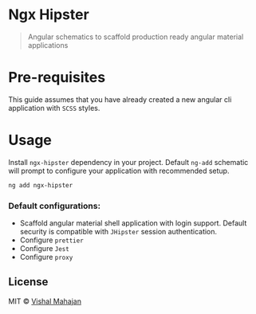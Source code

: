 # Ngx Hipster

> Angular schematics to scaffold production ready angular material applications

# Pre-requisites

This guide assumes that you have already created a new angular cli application with `SCSS` styles.

# Usage

Install `ngx-hipster` dependency in your project. Default `ng-add` schematic will prompt to configure your application with recommended setup.

```bash
ng add ngx-hipster
```

### Default configurations:

- Scaffold angular material shell application with login support. Default security is compatible with `JHipster` session authentication.
- Configure `prettier`
- Configure `Jest`
- Configure `proxy`

## License

MIT © [Vishal Mahajan](https://twitter.com/vishal423)
